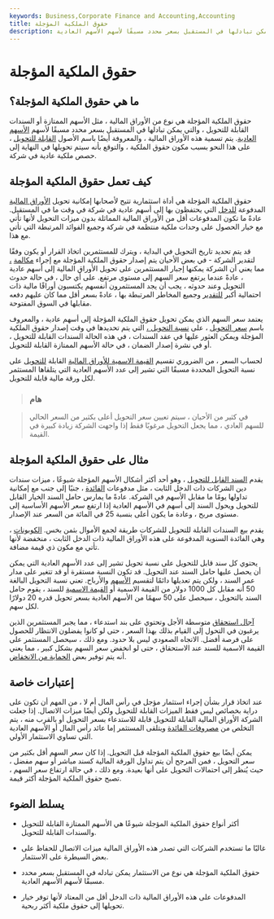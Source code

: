```yaml
---
keywords: Business,Corporate Finance and Accounting,Accounting
title: حقوق الملكية المؤجلة
description: حقوق الملكية المؤجلة هي ورقة مالية يمكن تبادلها في المستقبل بسعر محدد مسبقًا لأسهم الأسهم العادية.
---
```


# حقوق الملكية المؤجلة
## ما هي حقوق الملكية المؤجلة؟

حقوق الملكية المؤجلة هي نوع من الأوراق المالية ، مثل الأسهم الممتازة أو السندات القابلة للتحويل ، والتي يمكن تبادلها في المستقبل بسعر محدد مسبقًا لأسهم [الأسهم العادية](/commonstock). يتم تسمية هذه الأوراق المالية ، والمعروفة أيضًا باسم الأصول [القابلة للتحويل](/convertibles) ، على هذا النحو بسبب مكون حقوق الملكية ، والتوقع بأنه سيتم تحويلها في النهاية إلى حصص ملكية عادية في شركة.

## كيف تعمل حقوق الملكية المؤجلة

حقوق الملكية المؤجلة هي أداة استثمارية تتيح لأصحابها إمكانية تحويل [الأوراق المالية](/security) المدفوعة [للدخل](/income) التي يحتفظون بها إلى أسهم عادية في شركة في وقت ما في المستقبل. عادةً ما تكون المدفوعات أقل من الأوراق المالية المماثلة بدون ميزات التحويل لأنها تأتي مع خيار الحصول على وحدات ملكية منتظمة في شركة وجميع الفوائد المرتبطة التي تأتي مع هذا.

قد يتم تحديد تاريخ التحويل في البداية ، ويترك للمستثمرين اتخاذ القرار أو يكون وفقًا لتقدير الشركة - في بعض الأحيان يتم إصدار حقوق الملكية المؤجلة مع إجراء [مكالمة](/callprovision) [،](/callprovision) مما يعني أن الشركة يمكنها إجبار المستثمرين على تحويل الأوراق المالية إلى أسهم عادية ، عادةً عندما يرتفع سعر السهم إلى مستوى مرتفع. على أي حال ، في حالة حدوث التحويل وعند حدوثه ، يجب أن يجد المستثمرون أنفسهم يكتسبون أوراقًا مالية ذات احتمالية أكبر [للتقدير](/appreciation) وجميع المخاطر المرتبطة بها ، عادةً بسعر أقل مما كان عليهم دفعه مقابلها في السوق المفتوحة.

يعتمد سعر السهم الذي يمكن تحويل حقوق الملكية المؤجلة إلى أسهم عادية ، والمعروف باسم [سعر التحويل](/conversionprice) ، على [نسبة التحويل ،](/conversionratio) التي يتم تحديدها في وقت إصدار حقوق الملكية المؤجلة ويمكن العثور عليها في عقد السندات ، في هذه الحالة السندات القابلة للتحويل ، أو في نشرة إصدار الضمان ، في حالة الأسهم الممتازة القابلة للتحويل.

لحساب السعر ، من الضروري تقسيم [القيمة الاسمية للأوراق المالية](/parvalue) القابلة [للتحويل](/convertible-security) على نسبة التحويل المحددة مسبقًا التي تشير إلى عدد الأسهم العادية التي يتلقاها المستثمر لكل ورقة مالية قابلة للتحويل.

> ### هام

> في كثير من الأحيان ، سيتم تعيين سعر التحويل أعلى بكثير من السعر الحالي للسهم العادي ، مما يجعل التحويل مرغوبًا فقط إذا واجهت الشركة زيادة كبيرة في القيمة.

>

## مثال على حقوق الملكية المؤجلة

يقدم [السند القابل للتحويل](/convertiblebond) ، وهو أحد أكثر أشكال الأسهم المؤجلة شيوعًا ، ميزات سندات دين الشركات ذات الدخل الثابت ، مثل مدفوعات [الفائدة](/interest) ، جنبًا إلى جنب مع إمكانية تداولها يومًا ما مقابل الأسهم في الشركة. عادةً ما يمارس حامل السند الخيار القابل للتحويل ويحول السند إلى أسهم في الأسهم العادية إذا ارتفع سعر الأسهم الأساسية إلى مستوى مربح ، وعادة ما يكون أعلى بنسبة 25 في المائة من السعر عند الإصدار.

يقدم بيع السندات القابلة للتحويل للشركات طريقة لجمع الأموال بثمن بخس. [الكوبونات](/coupon) ، وهي الفائدة السنوية المدفوعة على هذه الأوراق المالية ذات الدخل الثابت ، منخفضة لأنها تأتي مع مكون ذي قيمة مضافة.

يحتوي كل سند قابل للتحويل على نسبة تحويل تشير إلى عدد الأسهم العادية التي يمكن أن يحصل عليها حامل السند عند التحويل. قد تكون النسبة مستقرة أو قد تتغير على مدار عمر السند ، ولكن يتم تعديلها دائمًا لتقسيم [الأسهم](/stocksplit) والأرباح. تعني نسبة التحويل البالغة 50 أنه مقابل كل 1000 دولار من القيمة الاسمية أو [القيمة الاسمية](/facevalue) للسند ، يقوم حامل السند بالتحويل ، سيحصل على 50 سهمًا من الأسهم العادية بسعر تحويل قدره 20 دولارًا لكل سهم.

[آجال استحقاق](/maturity) متوسطة الأجل وتحتوي على بند استدعاء ، مما يجبر المستثمرين الذين يرغبون في التحول إلى القيام بذلك بهذا السعر ، حتى لو كانوا يفضلون الانتظار للحصول على فرصة أفضل. الاتجاه الصعودي ليس بلا حدود. ومع ذلك ، سيحصل المستثمر على القيمة الاسمية للسند عند الاستحقاق ، حتى لو انخفض سعر السهم بشكل كبير ، مما يعني أنه يتم توفير بعض [الحماية من الانخفاض](/downside-protection).

## إعتبارات خاصة

عند اتخاذ قرار بشأن إجراء استثمار مؤجل في رأس المال أم لا ، من المهم أن تكون على دراية بخصائص ليس فقط الميزات القابلة للتحويل ولكن أيضًا ميزات الاتصال. إذا جعلت الشركة الأوراق المالية القابلة للتحويل قابلة للاستدعاء بسعر التحويل أو بالقرب منه ، يتم التخلص من [مصروفات الفائدة](/interestexpense) ويتلقى المستثمر إما عائد رأس المال أو الأسهم العادية التي تساوي الاستثمار الأولي.

يمكن أيضًا بيع حقوق الملكية المؤجلة قبل التحويل. إذا كان سعر السهم أقل بكثير من سعر التحويل ، فمن المرجح أن يتم تداول الورقة المالية كسند مباشر أو سهم مفضل ، حيث يُنظر إلى احتمالات التحويل على أنها بعيدة. ومع ذلك ، في حالة ارتفاع سعر السهم ، تصبح حقوق الملكية المؤجلة أكثر قيمة.

## يسلط الضوء

- أكثر أنواع حقوق الملكية المؤجلة شيوعًا هي الأسهم الممتازة القابلة للتحويل والسندات القابلة للتحويل.

- غالبًا ما تستخدم الشركات التي تصدر هذه الأوراق المالية ميزات الاتصال للحفاظ على بعض السيطرة على الاستثمار.

- حقوق الملكية المؤجلة هي نوع من الاستثمار يمكن تبادله في المستقبل بسعر محدد مسبقًا لأسهم الأسهم العادية.

- المدفوعات على هذه الأوراق المالية ذات الدخل أقل من المعتاد لأنها توفر خيار تحويلها إلى حقوق ملكية أكثر ربحية.

